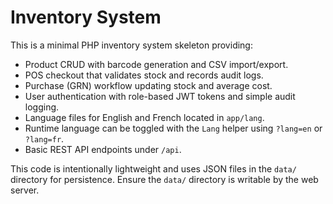 # Inventory System

This is a minimal PHP inventory system skeleton providing:

- Product CRUD with barcode generation and CSV import/export.
- POS checkout that validates stock and records audit logs.
- Purchase (GRN) workflow updating stock and average cost.
- User authentication with role-based JWT tokens and simple audit logging.
- Language files for English and French located in `app/lang`.
- Runtime language can be toggled with the `Lang` helper using `?lang=en` or `?lang=fr`.
- Basic REST API endpoints under `/api`.

This code is intentionally lightweight and uses JSON files in the `data/` directory for persistence. Ensure the `data/` directory is writable by the web server.
